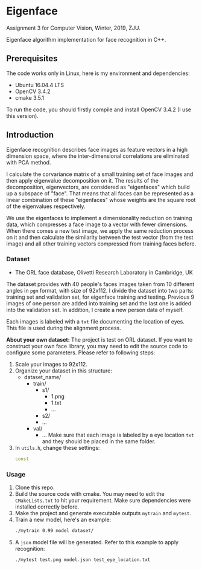 # Eigenface

Assignment 3 for Computer Vision, Winter, 2019, ZJU.

Eigenface algorithm implementation for face recognition in C++.

## Prerequisites

The code works only in Linux, here is my environment and dependencies:

- Ubuntu 16.04.4 LTS
- OpenCV 3.4.2
- cmake 3.5.1

To run the code, you should firstly compile and install OpenCV 3.4.2 (I use this version).

## Introduction

Eigenface recognition describes face images as feature vectors in a high dimension space, where the inter-dimensional correlations are eliminated with PCA method.

I calculate the corvariance matrix of a small training set of face images and then apply eigenvalue decomposition on it. The results of the decomposition, eigenvectors, are considered as "eigenfaces" which build up a subspace of "face". That means that all faces can be represented as a linear combination of these "eigenfaces" whose weights are the square root of the eigenvalues respectively.

We use the eigenfaces to implement a dimensionality reduction on training data, which compresses a face image to a vector with fewer dimensions. When there comes a new test image, we apply the same reduction process on it and then calculate the similarity between the test vector (from the test image) and all other training vectors compressed from training faces before.

### Dataset

- The ORL face database, Olivetti Research Laboratory in Cambridge, UK

The dataset provides with 40 people's faces images taken from 10 different angles in `pgm` format, with size of 92x112. I divide the dataset into two parts: training set and validation set, for eigenface training and testing. Previous 9 images of one person are added into training set and the last one is added into the validation set. In addition, I create a new person data of myself.

Each images is labeled with a `txt` file documenting the location of eyes. This file is used during the alignment process.

**About your own dataset:** The project is test on ORL dataset. If you want to construct your own face library, you may need to edit the source code to configure some parameters. Please refer to following steps:

1. Scale your images to 92x112.
2. Organize your dataset in this structure:
   - dataset_name/
     - train/
       - s1/
         - 1.png
         - 1.txt
         - ...
       - s2/
       - ...
     - val/
       - ...
   Make sure that each image is labeled by a eye location `txt` and they should be placed in the same folder.
3. In `utils.h`, change these settings:
   ```c++
   const 
   ```

### Usage

1. Clone this repo.
2. Build the source code with cmake. You may need to edit the `CMakeLists.txt` to hit your requirement. Make sure dependencies were installed correctly before.
3. Make the project and generate executable outputs `mytrain` and `mytest`.
4. Train a new model, here's an example:
   ```bash
   ./mytrain 0.99 model dataset/
   ```
5. A `json` model file will be generated. Refer to this example to apply recognition:
   ```bash
   ./mytest test.png model.json test_eye_location.txt
   ```